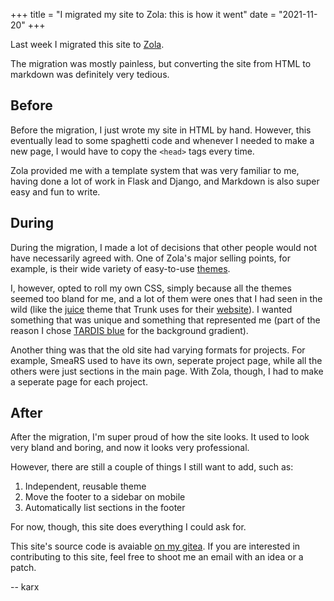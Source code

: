 +++
title = "I migrated my site to Zola: this is how it went"
date = "2021-11-20"
+++

Last week I migrated this site to [Zola](https://www.getzola.org/). 

The migration was mostly painless, but converting the site from HTML to markdown was definitely very tedious.

## Before

Before the migration, I just wrote my site in HTML by hand. However, this eventually lead to some spaghetti code and whenever I needed to make a new page, I would have to copy the `<head>` tags every time.

Zola provided me with a template system that was very familiar to me, having done a lot of work in Flask and Django, and Markdown is also super easy and fun to write.

## During

During the migration, I made a lot of decisions that other people would not have necessarily agreed with. One of Zola's major selling points, for example, is their wide variety of easy-to-use [themes](https://www.getzola.org/themes/).

I, however, opted to roll my own CSS, simply because all the themes seemed too bland for me, and a lot of them were ones that I had seen in the wild (like the [juice](https://www.getzola.org/themes/juice/) theme that Trunk uses for their [website](https://trunkrs.dev/)). I wanted something that was unique and something that represented me (part of the reason I chose [TARDIS blue](https://encycolorpedia.com/003b6f) for the background gradient).

Another thing was that the old site had varying formats for projects. For example, SmeaRS used to have its own, seperate project page, while all the others were just sections in the main page. With Zola, though, I had to make a seperate page for each project.

## After

After the migration, I'm super proud of how the site looks. It used to look very bland and boring, and now it looks very professional.

However, there are still a couple of things I still want to add, such as:

1. Independent, reusable theme
2. Move the footer to a sidebar on mobile
3. Automatically list sections in the footer

For now, though, this site does everything I could ask for.

This site's source code is avaiable [on my gitea](https://git.karx.xyz/karx/site). If you are interested in contributing to this site, feel free to shoot me an email with an idea or a patch.

-- karx
